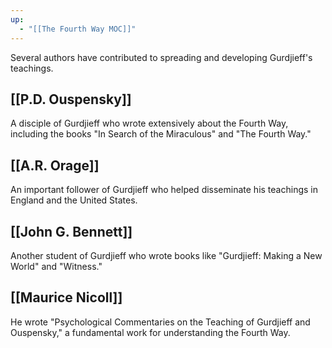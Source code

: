 ```yaml
---
up:
  - "[[The Fourth Way MOC]]"
---
```


Several authors have contributed to spreading and developing Gurdjieff's teachings.

## [[P.D. Ouspensky]]
A disciple of Gurdjieff who wrote extensively about the Fourth Way, including the books "In Search of the Miraculous" and "The Fourth Way."

## [[A.R. Orage]]
An important follower of Gurdjieff who helped disseminate his teachings in England and the United States.

## [[John G. Bennett]]
Another student of Gurdjieff who wrote books like "Gurdjieff: Making a New World" and "Witness."

## [[Maurice Nicoll]]
He wrote "Psychological Commentaries on the Teaching of Gurdjieff and Ouspensky," a fundamental work for understanding the Fourth Way.
